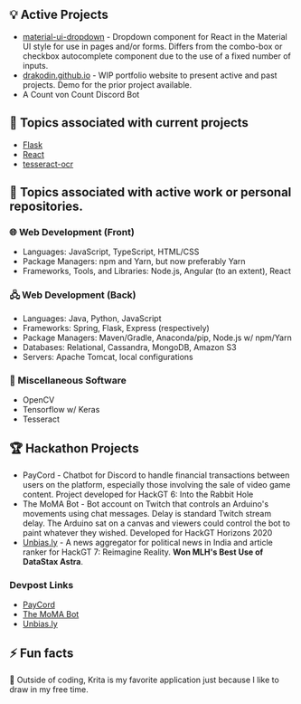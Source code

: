 ## 💡 Active Projects
* [material-ui-dropdown](https://github.com/Drakodin/material-ui-dropdown) - Dropdown component for React in the Material UI style for use in pages and/or forms. Differs from the combo-box or checkbox autocomplete component due to the use of a fixed number of inputs.
* [drakodin.github.io](https://drakodin.github.io) - WIP portfolio website to present active and past projects. Demo for the prior project available.
* A Count von Count Discord Bot

## 🌱 Topics associated with current projects
* [Flask](https://flask.palletsprojects.com/en/1.1.x/)
* [React](https://github.com/facebook/react)
* [tesseract-ocr](https://github.com/tesseract-ocr/tesseract)

## 🌱 Topics associated with active work or personal repositories.

### 🌐 Web Development (Front)
* Languages: JavaScript, TypeScript, HTML/CSS
* Package Managers: npm and Yarn, but now preferably Yarn
* Frameworks, Tools, and Libraries: Node.js, Angular (to an extent), React

### 🖧 Web Development (Back)
* Languages: Java, Python, JavaScript
* Frameworks: Spring, Flask, Express (respectively)
* Package Managers: Maven/Gradle, Anaconda/pip, Node.js w/ npm/Yarn
* Databases: Relational, Cassandra, MongoDB, Amazon S3
* Servers: Apache Tomcat, local configurations

### 🔧 Miscellaneous Software
* OpenCV
* Tensorflow w/ Keras
* Tesseract

## 🏆 Hackathon Projects
* PayCord - Chatbot for Discord to handle financial transactions between users on the platform, especially those involving the sale of video game content. Project developed for HackGT 6: Into the Rabbit Hole
* The MoMA Bot - Bot account on Twitch that controls an Arduino's movements using chat messages. Delay is standard Twitch stream delay. The Arduino sat on a canvas and viewers could control the bot to paint whatever they wished. Developed for HackGT Horizons 2020
* [Unbias.ly](https://github.com/Drakodin/hackgt2020-unbias.ly) - A news aggregator for political news in India and article ranker for HackGT 7: Reimagine Reality. **Won MLH's Best Use of DataStax Astra**. 

### Devpost Links
- [PayCord](https://devpost.com/software/paycord)
- [The MoMA Bot](https://devpost.com/software/the-modern-art-bot)
- [Unbias.ly](https://devpost.com/software/unbias-ly)

## ⚡ Fun facts
🎨 Outside of coding, Krita is my favorite application just because I like to draw in my free time.

<!--
**Drakodin/drakodin** is a ✨ _special_ ✨ repository because its `README.md` (this file) appears on your GitHub profile.

Here are some ideas to get you started:

- 🔭 I’m currently working on ...
- 🌱 I’m currently learning ...
- 👯 I’m looking to collaborate on ...
- 🤔 I’m looking for help with ...
- 💬 Ask me about ...
- 📫 How to reach me: ...
- 😄 Pronouns: ...
- ⚡ Fun fact: ...
-->

